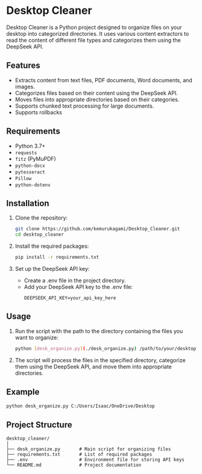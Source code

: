 # Desktop Cleaner

Desktop Cleaner is a Python project designed to organize files on your desktop into categorized directories. It uses various content extractors to read the content of different file types and categorizes them using the DeepSeek API.

## Features

- Extracts content from text files, PDF documents, Word documents, and images.
- Categorizes files based on their content using the DeepSeek API.
- Moves files into appropriate directories based on their categories.
- Supports chunked text processing for large documents.
- Supports rollbacks

## Requirements

- Python 3.7+
- `requests`
- `fitz` (PyMuPDF)
- `python-docx`
- `pytesseract`
- `Pillow`
- `python-dotenv`

## Installation

1. Clone the repository:
    ```sh
    git clone https://github.com/kemurukagami/Desktop_Cleaner.git
    cd desktop_cleaner
    ```

2. Install the required packages:
    ```sh
    pip install -r requirements.txt
    ```

3. Set up the DeepSeek API key:
    - Create a .env file in the project directory.
    - Add your DeepSeek API key to the .env file:
        ```
        DEEPSEEK_API_KEY=your_api_key_here
        ```

## Usage

1. Run the script with the path to the directory containing the files you want to organize:
    ```sh
    python [desk_organize.py](./desk_organize.py) /path/to/your/desktop
    ```

2. The script will process the files in the specified directory, categorize them using the DeepSeek API, and move them into appropriate directories.

## Example

```sh
python desk_organize.py C:/Users/Isaac/OneDrive/Desktop
```

## Project Structure

```
desktop_cleaner/
│
├── desk_organize.py       # Main script for organizing files
├── requirements.txt       # List of required packages
├── .env                   # Environment file for storing API keys
└── README.md              # Project documentation
```